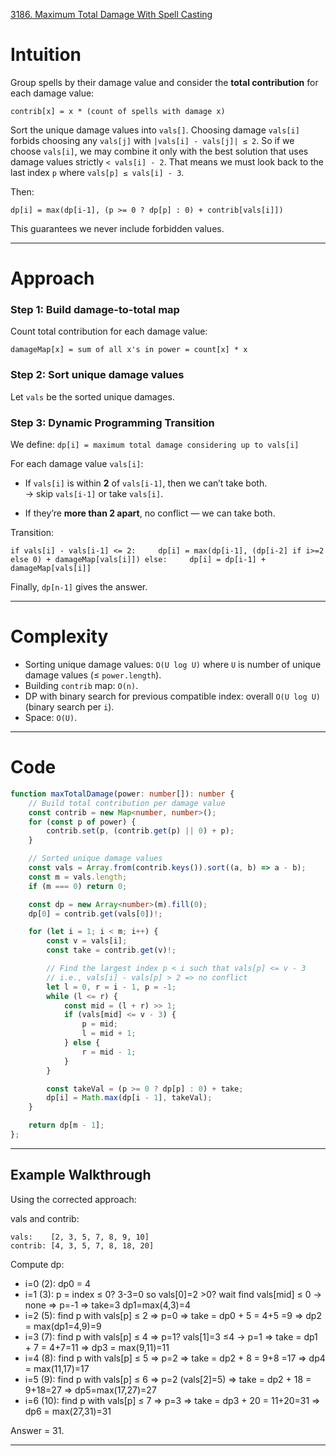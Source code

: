 [3186. Maximum Total Damage With Spell Casting](https://leetcode.com/problems/maximum-total-damage-with-spell-casting/)

# Intuition

Group spells by their damage value and consider the **total contribution** for each damage value:

```
contrib[x] = x * (count of spells with damage x)
```

Sort the unique damage values into `vals[]`. Choosing damage `vals[i]` forbids choosing any `vals[j]` with `|vals[i] - vals[j]| ≤ 2`. So if we choose `vals[i]`, we may combine it only with the best solution that uses damage values strictly `< vals[i] - 2`. That means we must look back to the last index `p` where `vals[p] ≤ vals[i] - 3`.

Then:

```
dp[i] = max(dp[i-1], (p >= 0 ? dp[p] : 0) + contrib[vals[i]])
```

This guarantees we never include forbidden values.

---
# Approach

### Step 1: Build damage-to-total map

Count total contribution for each damage value:

`damageMap[x] = sum of all x's in power = count[x] * x`

### Step 2: Sort unique damage values

Let `vals` be the sorted unique damages.

### Step 3: Dynamic Programming Transition

We define:
`dp[i] = maximum total damage considering up to vals[i]`

For each damage value `vals[i]`:

- If `vals[i]` is within **2** of `vals[i-1]`, then we can’t take both.  
    → skip `vals[i-1]` or take `vals[i]`.
    
- If they’re **more than 2 apart**, no conflict — we can take both.
    

Transition:

`if vals[i] - vals[i-1] <= 2:     dp[i] = max(dp[i-1], (dp[i-2] if i>=2 else 0) + damageMap[vals[i]]) else:     dp[i] = dp[i-1] + damageMap[vals[i]]`

Finally, `dp[n-1]` gives the answer.

---

# Complexity

* Sorting unique damage values: `O(U log U)` where `U` is number of unique damage values (≤ `power.length`).
* Building `contrib` map: `O(n)`.
* DP with binary search for previous compatible index: overall `O(U log U)` (binary search per `i`).
* Space: `O(U)`.

---

# Code

```ts
function maxTotalDamage(power: number[]): number {
    // Build total contribution per damage value
    const contrib = new Map<number, number>();
    for (const p of power) {
        contrib.set(p, (contrib.get(p) || 0) + p);
    }

    // Sorted unique damage values
    const vals = Array.from(contrib.keys()).sort((a, b) => a - b);
    const m = vals.length;
    if (m === 0) return 0;

    const dp = new Array<number>(m).fill(0);
    dp[0] = contrib.get(vals[0])!;

    for (let i = 1; i < m; i++) {
        const v = vals[i];
        const take = contrib.get(v)!;

        // Find the largest index p < i such that vals[p] <= v - 3
        // i.e., vals[i] - vals[p] > 2 => no conflict
        let l = 0, r = i - 1, p = -1;
        while (l <= r) {
            const mid = (l + r) >> 1;
            if (vals[mid] <= v - 3) {
                p = mid;
                l = mid + 1;
            } else {
                r = mid - 1;
            }
        }

        const takeVal = (p >= 0 ? dp[p] : 0) + take;
        dp[i] = Math.max(dp[i - 1], takeVal);
    }

    return dp[m - 1];
};

```

---
## Example Walkthrough

Using the corrected approach:

vals and contrib:

```
vals:    [2, 3, 5, 7, 8, 9, 10]
contrib: [4, 3, 5, 7, 8, 18, 20]
```

Compute dp:

* i=0 (2): dp0 = 4
* i=1 (3): p = index ≤ 0? 3-3=0 so vals[0]=2 >0? wait find vals[mid] ≤ 0 -> none => p=-1 => take=3 dp1=max(4,3)=4
* i=2 (5): find p with vals[p] ≤ 2 => p=0 => take = dp0 + 5 = 4+5 =9 => dp2 = max(dp1=4,9)=9
* i=3 (7): find p with vals[p] ≤ 4 => p=1? vals[1]=3 ≤4 -> p=1 => take = dp1 + 7 = 4+7=11 => dp3 = max(9,11)=11
* i=4 (8): find p with vals[p] ≤ 5 => p=2 => take = dp2 + 8 = 9+8 =17 => dp4 = max(11,17)=17
* i=5 (9): find p with vals[p] ≤ 6 => p=2 (vals[2]=5) => take = dp2 + 18 = 9+18=27 => dp5=max(17,27)=27
* i=6 (10): find p with vals[p] ≤ 7 => p=3 => take = dp3 + 20 = 11+20=31 => dp6 = max(27,31)=31

Answer = 31.

---


